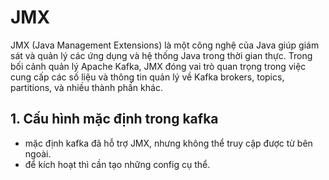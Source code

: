 # JMX

JMX (Java Management Extensions) là một công nghệ của Java giúp giám sát và quản lý các ứng dụng và hệ thống Java trong thời gian thực. Trong bối cảnh quản lý Apache Kafka, JMX đóng vai trò quan trọng trong việc cung cấp các số liệu và thông tin quản lý về Kafka brokers, topics, partitions, và nhiều thành phần khác.


## 1. Cấu hình mặc định trong kafka
- mặc định kafka đã hỗ trợ JMX, nhưng không thể truy cập được từ bên ngoài.
- để kích hoạt thì cần tạo những config cụ thể.







